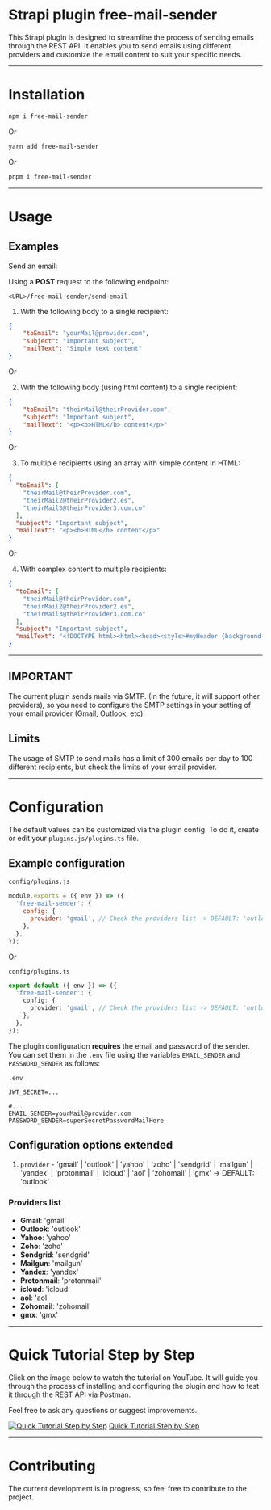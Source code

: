 # Strapi plugin free-mail-sender

This Strapi plugin is designed to streamline the process of sending emails through the 
REST API. It enables you to send emails using different providers and customize the 
email content to suit your specific needs.

---

# Installation

```sh
npm i free-mail-sender
```

Or

```sh
yarn add free-mail-sender
```

Or

```sh
pnpm i free-mail-sender
```

---

# Usage

## Examples

Send an email:

Using a **POST** request to the following endpoint:

```
<URL>/free-mail-sender/send-email
```

1. With the following body to a single recipient:

```json
{
    "toEmail": "yourMail@provider.com",
    "subject": "Important subject",
    "mailText": "Simple text content"
}
```

Or

2. With the following body (using html content) to a single recipient:

```json
{
    "toEmail": "theirMail@theirProvider.com",
    "subject": "Important subject",
    "mailText": "<p><b>HTML</b> content</p>"
}
```

Or

3. To multiple recipients using an array with simple content in HTML:

```json
{
  "toEmail": [
    "theirMail@theirProvider.com",
    "theirMail2@theirProvider2.es",
    "theirMail3@theirProvider3.com.co"
  ],
  "subject": "Important subject",
  "mailText": "<p><b>HTML</b> content</p>"
}
```

Or 

4. With complex content to multiple recipients:

```json
{
  "toEmail": [
    "theirMail@theirProvider.com",
    "theirMail2@theirProvider2.es",
    "theirMail3@theirProvider3.com.co"
  ],
  "subject": "Important subject",
  "mailText": "<!DOCTYPE html><html><head><style>#myHeader {background-color: lightblue;color: black;padding: 40px;text-align: center;} </style></head><body><h2>The id Attribute</h2><p>Use CSS to style an element with the id myHeader:</p><h1 id='myHeader'>My Header</h1></body></html>"
}
```

---

## IMPORTANT
The current plugin sends mails vía SMTP. (In the future, it will support other providers), 
so you need to configure the SMTP settings in your setting of your email provider (Gmail, 
Outlook, etc).

## Limits
The usage of SMTP to send mails has a limit of 300 emails per day to 100 different 
recipients, but check the limits of your email provider.

---

# Configuration
The default values can be customized via the plugin config. To do it, create or edit your 
`plugins.js/plugins.ts` file.

## Example configuration

`config/plugins.js`

```js
module.exports = ({ env }) => ({
  'free-mail-sender': {
    config: {
      provider: 'gmail', // Check the providers list -> DEFAULT: 'outlook'
    },
  },
});
```

Or

`config/plugins.ts`

```ts
export default ({ env }) => ({
  'free-mail-sender': {
    config: {
      provider: 'gmail', // Check the providers list -> DEFAULT: 'outlook'
    },
  },
});
```

The plugin configuration **requires** the email and password of the sender. 
You can set them in the `.env` file using the variables `EMAIL_SENDER` 
and `PASSWORD_SENDER` as follows:

`.env`
```env
JWT_SECRET=...

#...
EMAIL_SENDER=yourMail@provider.com
PASSWORD_SENDER=superSecretPasswordMailHere
```

## Configuration options extended
1. `provider` - 'gmail' | 'outlook' | 'yahoo' | 'zoho' | 'sendgrid' | 'mailgun' | 'yandex' | 'protonmail' | 'icloud' | 'aol' | 'zohomail' | 'gmx' -> DEFAULT: 'outlook'

### Providers list
- **Gmail**: 'gmail'
- **Outlook**: 'outlook'
- **Yahoo**: 'yahoo'
- **Zoho**: 'zoho'
- **Sendgrid**: 'sendgrid'
- **Mailgun**: 'mailgun'
- **Yandex**: 'yandex'
- **Protonmail**: 'protonmail'
- **icloud**: 'icloud'
- **aol**: 'aol'
- **Zohomail**: 'zohomail'
- **gmx**: 'gmx'

---

# Quick Tutorial Step by Step
Click on the image below to watch the tutorial on YouTube.
It will guide you through the process of installing and configuring the plugin
and how to test it through the REST API via Postman.

Feel free to ask any questions or suggest improvements.

[![Quick Tutorial Step by Step](https://img.youtube.com/vi/vW8Op4O-z-Y/maxresdefault.jpg)](https://www.youtube.com/watch?v=vW8Op4O-z-Y)
[Quick Tutorial Step by Step](https://www.youtube.com/watch?v=vW8Op4O-z-Y)

---

# Contributing
The current development is in progress, so feel free to contribute to the project.
